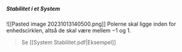 ##### Stabilitet i et System
![[Pasted image 20231013140500.png]]
Polerne skal ligge inden for enhedscirklen, altså de skal være mellem $-1$ og $1$.

>Se [[System Stabilitet.pdf|Eksempel]]
